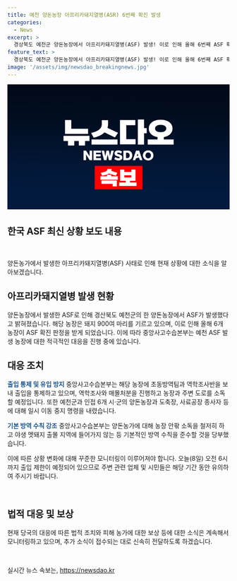 ```yaml
---
title: 예천 양돈농장 아프리카돼지열병(ASR) 6번째 확진 발생
categories:
  - News
excerpt: >
  경상북도 예천군 양돈농장에서 아프리카돼지열병(ASF) 발생! 이로 인해 올해 6번째 ASF 확진 판정을 받았으며, 중앙사고수습본부는 예천 ASF 발생 농장에 대해 역학조사반과 초동방역팀을 파견하고 출입 통제 중. 인접 6개 시·군에 일시 이동 중지 명령까지 내려졌으며, 농가는 소독 및 기본적인 방역수칙을 철저히 준수해야 함.ASF 확산 방지를 위해 농장 주변 도로도 소독 예정.
feature_text: >
  경상북도 예천군 양돈농장에서 아프리카돼지열병(ASF) 발생! 이로 인해 올해 6번째 ASF 확진 판정을 받았으며, 중앙사고수습본부는 예천 ASF 발생 농장에 대해 역학조사반과 초동방역팀을 파견하고 출입 통제 중. 인접 6개 시·군에 일시 이동 중지 명령까지 내려졌으며, 농가는 소독 및 기본적인 방역수칙을 철저히 준수해야 함.ASF 확산 방지를 위해 농장 주변 도로도 소독 예정.
image: '/assets/img/newsdao_breakingnews.jpg'
---
```


<p><img src="/assets/img/newsdao_breakingnews.jpg" alt="firstkoreanews 속보" /></p>

<h2 data-ke-size="size26">한국 ASF 최신 상황 보도 내용</h2>

<p data-ke-size="size16">&nbsp;</p>

<p>양돈농가에서 발생한 아프리카돼지열병(ASF) 사태로 인해 현재 상황에 대한 소식을 알아보겠습니다.</p>

<h2>아프리카돼지열병 발생 현황</h2>

<p>양돈농장에서 발생한 ASF로 인해 경산북도 예천군의 한 양돈농장에서 ASF가 발생했다고 밝혀졌습니다. 해당 농장은 돼지 900여 마리를 기르고 있으며, 이로 인해 올해 6개 농장이 ASF 확진 판정을 받게 되었습니다. 이에 따라 중앙사고수습본부는 예천 ASF 발생 농장에 대한 적극적인 대응을 진행 중에 있습니다.</p>

<h2>대응 조치</h2>

<p><b><span style="color: #1a5490;">출입 통제 및 유입 방지</span></b>
중앙사고수습본부는 해당 농장에 초동방역팀과 역학조사반을 보내 출입을 통제하고 있으며, 역학조사와 매몰처분을 진행하고 농장과 주변 도로를 소독할 예정입니다. 또한 예천군과 인접 6개 시·군의 양돈농장과 도축장, 사료공장 종사자 등에 대해 일시 이동 중지 명령을 내렸습니다.</p>

<p><b><span style="color: #1a5490;">기본 방역 수칙 강조</span></b>
중앙사고수습본부는 양돈농가에 대해 농장 안팎 소독을 철저히 하고 야생 멧돼지 출몰 지역에 들어가지 않는 등 기본적인 방역 수칙을 준수할 것을 당부했습니다.</p>

<p>이에 따른 상황 변화에 대해 꾸준한 모니터링이 이루어져야 합니다. 오늘(8일) 오전 6시까지 출입 제한이 예정되어 있으므로 주변 관련 업체 및 시민들은 해당 기간 동안 유의하여 주시기 바랍니다.</p>

<p data-ke-size="size16">&nbsp;</p>

<h2>법적 대응 및 보상</h2>

<p>현재 당국의 대응에 따른 법적 조치와 피해 농가에 대한 보상 등에 대한 소식은 계속해서 모니터링하고 있으며, 추가 소식이 접수되는 대로 신속히 전달하도록 하겠습니다.</p>

<p data-ke-size="size16">&nbsp;</p>
실시간 뉴스 속보는, <a href="https://newsdao.kr" rel="dofollow">https://newsdao.kr</a>


